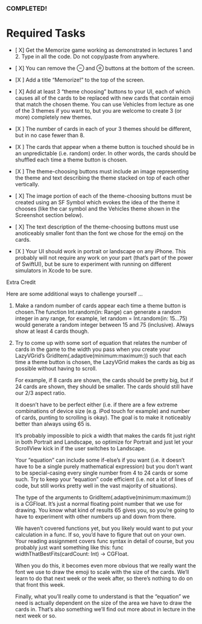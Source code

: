 ### COMPLETED!  

# Required Tasks

- [ X] Get the Memorize game working as demonstrated in lectures 1 and 2. Type in all the code. Do not copy/paste from anywhere.
    
- [ X] You can remove the ⊖ and ⊕ buttons at the bottom of the screen.
	
- [X ] Add a title “Memorize!” to the top of the screen.

- [ X] Add at least 3 “theme choosing” buttons to your UI, each of which causes all of the cards to be replaced with new cards that contain emoji that match the chosen theme. You can use Vehicles from lecture as one of the 3 themes if you want to, but you are welcome to create 3 (or more) completely new themes.
	
- [X ] The number of cards in each of your 3 themes should be different, but in no case fewer than 8.
    
	
- [X ] The cards that appear when a theme button is touched should be in an unpredictable (i.e. random) order. In other words, the cards should be shuffled each time a theme button is chosen.
    
	
- [X ] The theme-choosing buttons must include an image representing the theme and text describing the theme stacked on top of each other vertically.
    
	
- [ X] The image portion of each of the theme-choosing buttons must be created using an SF Symbol which evokes the idea of the theme it chooses (like the car symbol and the Vehicles theme shown in the Screenshot section below).
    
	
- [ X] The text description of the theme-choosing buttons must use anoticeably smaller font than the font we chose for the emoji on the cards.
    
	
- [X ] Your UI should work in portrait or landscape on any iPhone. This probably will not require any work on your part (that’s part of the power of SwiftUI), but be sure to experiment with running on different simulators in Xcode to be sure.

Extra Credit

Here are some additional ways to challenge yourself ...

1.  Make a random number of cards appear each time a theme button is chosen.The function Int.random(in: Range<Int>) can generate a random integer in any range, for example, let random = Int.random(in: 15...75) would generate a random integer between 15 and 75 (inclusive). Always show at least 4 cards though.

2. Try to come up with some sort of equation that relates the number of cards in the game to the width you pass when you create your LazyVGrid’s GridItem(.adaptive(minimum:maximum:)) such that each time a theme button is chosen, the LazyVGrid makes the cards as big as possible without having to scroll.
    
    For example, if 8 cards are shown, the cards should be pretty big, but if 24 cards are shown, they should be smaller. The cards should still have our 2/3 aspect ratio.
    
    It doesn’t have to be perfect either (i.e. if there are a few extreme combinations of device size (e.g. iPod touch for example) and number of cards, punting to scrolling is okay). The goal is to make it noticeably better than always using 65 is.
    
    It’s probably impossible to pick a width that makes the cards fit just right in both Portrait and Landscape, so optimize for Portrait and just let your ScrollView kick in if the user switches to Landscape.
    
    Your “equation” can include some if-else’s if you want (i.e. it doesn’t have to be a single purely mathematical expression) but you don’t want to be special-casing every single number from 4 to 24 cards or some such. Try to keep your “equation” code efficient (i.e. not a lot of lines of code, but still works pretty well in the vast majority of situations).
    
    The type of the arguments to GridItem(.adaptive(minimum:maximum:)) is a CGFloat. It’s just a normal floating point number that we use for drawing. You know what kind of results 65 gives you, so you’re going to have to experiment with other numbers up and down from there.
    
    We haven’t covered functions yet, but you likely would want to put your calculation in a func. If so, you’d have to figure that out on your own. Your reading assignment covers func syntax in detail of course, but you probably just want something like this: func widthThatBestFits(cardCount: Int) -> CGFloat.
    
    When you do this, it becomes even more obvious that we really want the font we use to draw the emoji to scale with the size of the cards. We’ll learn to do that next week or the week after, so there’s nothing to do on that front this week.
    
    Finally, what you’ll really come to understand is that the “equation” we need is actually dependent on the size of the area we have to draw the cards in. That’s also something we’ll find out more about in lecture in the next week or so.